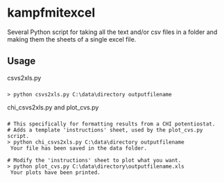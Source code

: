 # kampfmitexcel

Several Python script for taking all the text and/or csv files in a folder and making them the sheets of a single excel file.  


## Usage

csvs2xls.py
###
	> python csvs2xls.py C:\data\directory outputfilename
  	
chi_csvs2xls.py and plot_cvs.py
###
    # This specifically for formatting results from a CHI potentiostat.
    # Adds a template 'instructions' sheet, used by the plot_cvs.py script.
	> python chi_csvs2xls.py C:\data\directory outputfilename	 
     Your file has been saved in the data folder.

    # Modify the 'instructions' sheet to plot what you want.
	> python plot_cvs.py C:\data\directory\outputfilename.xls	
     Your plots have been printed.


	
